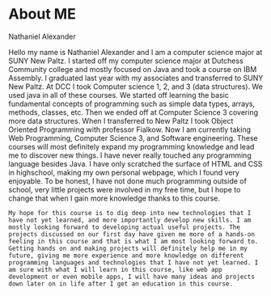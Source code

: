  # About ME

Nathaniel Alexander

Hello my name is Nathaniel Alexander and I am a computer science major at SUNY New Paltz. I started off my computer science major at Dutchess Community college and mostly focused on Java and took a course on IBM Assembly. I graduated last year with my associates and transferred to SUNY New Paltz. At DCC I took Computer science 1, 2, and 3 (data structures). We used java in all of these courses. We started off learning the basic fundamental concepts of programming such as simple data types, arrays, methods, classes, etc. Then we ended off at Computer Science 3 covering more data structures. When I transferred to New Paltz I took Object Oriented Programming with professor Fialkow. Now I am currently taking Web Programming, Computer Science 3, and Software engineering. These courses will most definitely expand my programming knowledge and lead me to discover new things. I have never really touched any programming language besides Java. I have only scratched the surface of HTML and CSS in highschool, making my own personal webpage, which I found very enjoyable. To be honest, I have not done much programming outside of school, very little projects were involved in my free time, but I hope to change that when I gain more knowledge thanks to this course.

	My hope for this course is to dig deep into new technologies that I have not yet learned, and more importantly develop new skills. I am mostly looking forward to developing actual useful projects. The projects discussed on our first day have given me more of a hands-on feeling in this course and that is what I am most looking forward to. Getting hands on and making projects will definitely help me in my future, giving me more experience and more knowledge on different programming languages and technologies that I have not yet learned. I am sure with what I will learn in this course, like web app development or even mobile apps, I will have many ideas and projects down later on in life after I get an education in this course.
